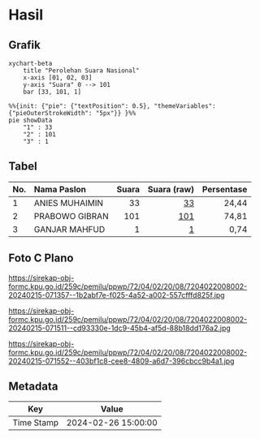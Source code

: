 # Hasil

## Grafik

```mermaid
xychart-beta
    title "Perolehan Suara Nasional"
    x-axis [01, 02, 03]
    y-axis "Suara" 0 --> 101
    bar [33, 101, 1]
```

```mermaid
%%{init: {"pie": {"textPosition": 0.5}, "themeVariables": {"pieOuterStrokeWidth": "5px"}} }%%
pie showData
    "1" : 33
    "2" : 101
    "3" : 1
```

## Tabel

| No. | Nama Paslon    | Suara | Suara (raw) | Persentase |
|:--- |:-------------- | -----:| -----------:| ----------:|
| 1   | ANIES MUHAIMIN | 33    | [33][p-1]   | 24,44      |
| 2   | PRABOWO GIBRAN | 101   | [101][p-2]  | 74,81      |
| 3   | GANJAR MAHFUD  | 1     | [1][p-3]    | 0,74       |


[p-1]: https://github.com/gigit-pemilu/pemilu-2024/blob/main/pilpres/hitung-suara/sub/72-sulawesi-tengah/sub/04-toli-toli/sub/02-dampal-utara/sub/2008-simatang-utara/sub/002-tps/sub/paslon-1.txt
[p-2]: https://github.com/gigit-pemilu/pemilu-2024/blob/main/pilpres/hitung-suara/sub/72-sulawesi-tengah/sub/04-toli-toli/sub/02-dampal-utara/sub/2008-simatang-utara/sub/002-tps/sub/paslon-2.txt
[p-3]: https://github.com/gigit-pemilu/pemilu-2024/blob/main/pilpres/hitung-suara/sub/72-sulawesi-tengah/sub/04-toli-toli/sub/02-dampal-utara/sub/2008-simatang-utara/sub/002-tps/sub/paslon-3.txt

## Foto C Plano

https://sirekap-obj-formc.kpu.go.id/259c/pemilu/ppwp/72/04/02/20/08/7204022008002-20240215-071357--1b2abf7e-f025-4a52-a002-557cfffd825f.jpg

https://sirekap-obj-formc.kpu.go.id/259c/pemilu/ppwp/72/04/02/20/08/7204022008002-20240215-071511--cd93330e-1dc9-45b4-af5d-88b18dd176a2.jpg

https://sirekap-obj-formc.kpu.go.id/259c/pemilu/ppwp/72/04/02/20/08/7204022008002-20240215-071552--403bf1c8-cee8-4809-a6d7-396cbcc9b4a1.jpg


## Metadata

| Key        | Value               |
| ---------- | ------------------- |
| Time Stamp | 2024-02-26 15:00:00 |



